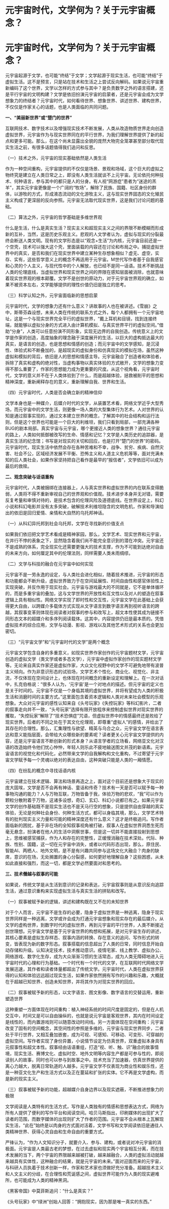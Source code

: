 # 元宇宙时代，文学何为？关于元宇宙概念？


# 元宇宙时代，文学何为？关于元宇宙概念？

元宇宙起源于文学，也可能“终结”于文学；文学起源于现实生活，也可能“终结”于虚拟生活。这不是预言，只是站在技术和生活之上尝试反向解码。如果说元宇宙重新编码了这个世界，文学以怎样的方式参与其中？是负责数字之外的语言搭建，还是平行宇宙的文明构建？文学是依旧扮演元宇宙的启蒙者，还是元宇宙会成为文学想象力的终结者？元宇宙时代，如何看待世界、想象世界、讲述世界、建构世界，不仅仅是作家关心的话题，也是人类面临的共同问题。

**一、“美丽新世界”或“楚门的世界”**

互联网技术、数字技术以及增强现实技术不断发展，人类从改造物质世界走向创造虚拟世界，元宇宙作为与现实世界同在的平行世界，为我们理解世界提供了新的起点和更多可能。那么，在这个尚未显露出全貌的庞然大物完全笼罩甚至部分取代现实生活之前，有很多话题值得我们追问和反思。

（一）技术之外，元宇宙的现实基础依然是人类生活

作为一种空间重构，元宇宙提供的不仅仅是场景、景观和场域，这个巨大的虚拟之物终究是建立在人类日常之上，即没有人类生活就谈不上元宇宙。无论依托何种技术、何种语言，参与其中的都只是人的分身。有人视“网游症”患者为“迷途的羔羊”，其实元宇宙更像是一个广阔的“牧场”，解除了民族、国籍、社区身份的群体，以游牧的方式，形成液态流动的文化游牧主义，这与现实世界固态的文化殖民主义构成了更深层的反向参照。元宇宙无法取代现实世界，这是我们讨论问题的基础。

（二）算法之外，元宇宙的哲学基础是多维世界观

什么是生活，什么是真实生活？现实主义和超现实主义之间的界限不断模糊而形成新的互补，当然，这是历史乐观主义。悲观的人文学者认为，虚拟与现实的分裂最终会断送人类文明。现有的文学形态是以“观念+生活”为内核，元宇宙目前还是一个空壳，技术可以强大这个壳，里面装载的内容还在讨论和布局之中。捕捉虚拟世界中的真实，是否和我们在现实世界中建立某种生存想象相似？虚无、虚空，实存、实有，这些哲学意义上的概念不再适用于元宇宙。M世代写作者基于自我感官和心灵的个人主义，与现代性中的个人解放，也已经不是同一话语。技术不断挑战人类的伦理底线，当虚拟世界和现实世界之间的界限在感知层面被消除，也就意味着现实世界观的根本颠覆。文学不是创世的原动力，对于元宇宙世界观的确立，如果不被资本左右，文学能够提供的理性价值仍旧是独立的思考。

（三）科学认知之外，元宇宙面临新的思想启蒙

元宇宙时代，文学的想象力还有什么意义？讲故事的人也在被讲述。《雪崩》之中，斯蒂芬森设想，未来人类在传统的联系方式之外，每个人都拥有一个元宇宙地址，这是一个与现实世界完全平行的虚拟世界，“戴上耳机和目镜，找到连接终端，就能够以虚拟分身的方式进入由计算机模拟、与真实世界平行的虚拟空间。”借助“分身”，人类可以任意扮演不同形象，实现无边界的自我创造。传统意义上的文学是作家的创造，高度抽象的理念融于深度展开的生活，以巨大的虚构抵达最大的真实，是语言的创造，也是思想和情感的创造；而元宇宙中的文学感知，是沉浸性、体验式和不断叠加的，是超现实的虚拟身份和仿真现实的模拟在场，虽然这种虚拟和模拟的背后，依旧是人的思想和情感主导。元宇宙融合了创造者和体验者，拆除了真实和虚构的绝对性，当虚构事物以真实体验的方式敞开，文学的想象力变得不那么重要了，作家的思想能力成为更重要的尺度。从这个视角看，元宇宙时代，文学的意义并不在于人类体验到了什么，而是超越体验，拯救被削平的思想和精神深度，重新阐释存在的意义，重新理解自我、世界和生活。

（四）元宇宙时代，人类是否会确立新的精神信仰

文学本身也是一种媒介，后媒介时代的文学，从装置艺术看，网络文学近乎大型秀场，而元宇宙中的文学生活，则更像一场人类的大型集体行为艺术。人对世界的认知是通过叙事实现的，通过文本建立世界的概念，了解其中的社会结构和运行法则，但是这个世界也可能是一个巨大的利维坦，我们只看到局部，一部充满各种BUG的剧本局部。真实宇宙与元宇宙，哪个更接近人类的想象世界？通往元宇宙的路上，人类如何抵御被改写的生命、情感和记忆？文学是人类历史的追踪器，是真实生活的纪念馆；书写是对现实的关切和回应，也是打开“楚门的世界”的密码。元宇宙时代，现实生活中依然会存在各种苦难和不幸，战争、贫穷、疾病、自然灾害、社会不公，区域经济发展不平衡、恐怖主义和人道主义危机等等，面对充满未知的后人类社会，如果作家坚持把自己看作是最早的“报信者”，文学依旧可以成为最后的救赎。

**二、观念突破与话语重构**

元宇宙时代，人类被捆绑在连接器上，人与真实世界和虚拟世界的内在联系变得脆弱，人类将不得不重新审视自己的世界观和价值观。技术进步本身并无对错，需要反复考量和审慎对待的，是技术包含的伦理风险及道德底线。在世界设定上，科幻小说和科幻电影并没有太多突破，破解技术利维坦隐含的文明危机，作家和导演给出的依旧是回归爱情、亲情和大自然的乌托邦神话。

（一）从科幻异托邦到社会乌托邦，文学在寻找新的价值支点

如果我们依旧把文学艺术看成是精神家园，那么，文学艺术、现实世界和元宇宙，在并行不悖的表象之下，显然隐含着我们尚不能完全意识到的潜在冲突。元宇宙还不是成熟的体系，完全现实化还需要更强大的技术支撑，作为不可能到达绝对自由的未来方向，如何厘定其中的伦理法则，同样需要人类未雨绸缪。

（二）文学与科技的融合在元宇宙中如何实现

元宇宙不是一劳永逸的设定，与人类社会进化相似，随着技术推进，元宇宙的形态和功能都会不断升级，虚拟世界致力于在空间延展性、时间自由性和感官体验性上实现突破，并反作用于现实社会。元宇宙与游戏最大的不同就是，它不是单体循环的，而是多重宇宙的叠加，这与文学世界的开放性和互文性以及对人的塑造在叙事逻辑上具有相似性。网络文学实现了即时性和交互性，元宇宙文学在此基础上会获得更大自由，以跨媒介多载体方式实现从文字语言到数字语言再到视听语言的跨越，其叙事变革则体现在阅读者对叙事的参与和改写上，超文本性使其成为链接不同形态文本的超媒介和多序列阅读载体。这其中，内容提供仍旧是最本质的。凭借虚拟技术的综合应用，文学与动漫、影视、游戏以及其他艺术形式的关系也会更加密切。

（三）“元宇宙文学”和“元宇宙时代的文学”是两个概念

元宇宙文学包含自身的多重意义，如现实世界作家创作的元宇宙题材文学，元宇宙创造的虚拟文学（类文学或者多态文学），元宇宙中虚拟作家创作的现实题材文学等。无论来自真实作家还是虚拟作家，大众文化视野中的文学不可避免地带有波普主义倾向。作为非意识形态的试验场，文学艺术个性化、商业化、视觉化、非主流，不仅体现在空间设计上，也体现在时间概念的重新设定和理解上。在一次对话中，扎克伯格说：“很多人认为，‘元宇宙’是一个对地点的描述。但元宇宙的定义也是关于时间的。元宇宙不仅是一个身临其境的虚拟世界，并将有望成为人类的积极生活和消磨时间的主要方式。”这里面包含着资本逻辑和人类对未来社会模型的乐观想象。大众对元宇宙的感性认知来自《头号玩家》《失控玩家》等科幻影片，二者的叙事走向并不一致，“头号玩家”选择有限开放程序来控制虚拟世界对现实世界的攫取，“失控玩家”解除了“技术恐惧症”咒语，但虚拟世界中的情感最终还是败给了现实世界。后者的不同之处在于其文化伦理观，即尊重“虚拟人”的感情，并给出了其存在的合理性。那么，汇集理性与欲望、精英与乌合之众，元宇宙文学在语言表达和意义能指层面，会带给大众哪些新的要素呢？读者更关心元宇宙文学提供的内容，还是元宇宙语言不断创新的形式本身？从语言学者的立场看，网络亚文化对汉语的改造始终令他们忧心忡忡，年轻人则乐此不疲地输送图文并茂的新语素。元宇宙语言的视觉化和代码化，必然带来文学的自我解构和文化重构，不过寄望于元宇宙文学赋予每一个灵魂以绝对的表达自由，这种突破只能是人类的一厢情愿。

（四）在纷乱的概念中寻找话语内核

元宇宙建立在技术逻辑、算法和场景再造之上，面对这个目前还是想象大于现实的庞大固埃，文学是否不会再有神话、童话和传奇？技术有一天是否可以赋予每一种事物沟通的能力？人与万物互联，万物皆备于我，体验万物的悲欢，“我”可以作为颗粒分散附着于万物，这诸多设想，奇幻、玄幻、科幻小说都已有之。如果元宇宙文学的创作基础既不是现实生活也不是天马行空的想象，只是提供自由穿越的真实体验，无论是何种社会身份、何种生活方式，都可以身临其境，那么，文学艺术特有的批判现实主义力量和可能的精神深度还有什么意义？这才是终极追问。写作者面临新的困扰，基于非在场的全知叙事视角被打破，叙事人在虚拟世界洞悉生死而毫无悬念，扮演者在他人的生活中洞察世事，但是这一切并不能直接投射到思想上，思维被感官捕获，作为人和存在的完整性，正缓慢消融在技术深处。代际、种族、性别、国籍，这一切在元宇宙中消失，或者以代码形态出现，那么，原住民、智能AI、两栖人、地外文明，是不是有兴趣共同参与这场文化大融合？肉身的缺席，意识的在场，无处搁置的身心分裂感，如何更好地理解自身？这些困惑，从未如此直接和强烈，而这一切，都是文学必然要面对和思考的。

**三、技术僭越与叙事的可能**

如果说，传统文学是从生活到意识的记录和表达，元宇宙叙事则是从意识反向追踪生活，通过意识重构来实现虚拟生活与真实生活的拼贴和改写。

（一）叙事被赋予新的逻辑，讲述和建构既在又不在的未知世界

对于个人而言，元宇宙不是生存的必要，隐身于虚拟世界是一种逃离，隐身于现实世界同样是一种逃离，文学或许会成为打通元宇宙想象和现实存在的最后媒介。从文学的虚构世界，到数字时代的虚拟世界，再到元宇宙的平行世界，人类不断接近创世理想。元宇宙文学是基于元宇宙世界的构想和拓展，是对元宇宙生存的讲述，其核心要素是虚拟生存样态、叙事内涵的转换、存在意义的追问、写作形式的转变，皆表现为新的数字形态。叙事搭载的信息超出了人类的日常，同时信息开始自动存储和升级。认知决定技术，技术推动意识。疫情宅家、线上教学、虚拟办公、网络游戏、数字化生存，成为大众渐渐习惯的生活常态，成为人类无障碍地进入元宇宙时代的心理和行为基础。一个时代有一个时代的文学，在互联网时代网络文学发展迅速，其作者和读者体量都超出了传统文学。元宇宙时代，人类在虚拟世界获得的认知和体验远远超过现实生活，如果作家依然拥有写作的兴趣和乐趣，大概就在于超越已知世界、创造未知世界，并将其作为对现实世界的回应。

（二）叙事被赋予新的形态，以文字语言、图文影像、数字语言的交替运用，重新塑造世界

这种重塑一方面体现在时间重构：植入神经系统的时间尺度是固定的，但是在人机交互中，时间又是可以自由操纵的，也就是说元宇宙是客观世界，其内在时间设定是线性的，而内置游戏则可以随意改动时间线。另一方面体现在空间重构：元宇宙改变了固有的空间概念，其空间性的参照是多维的，元宇宙与现实世界同步，二者处于平行世界，又相互叠加嵌套，成为可视、可感知、可移动、可变形、可穿越的虚拟空间。写作者实现了身份异置，小说情节设定为仿真世界，双重虚拟本身具有元叙事性和超文本性。叙事经由话语重组，打造“视、听、触、识”融合的故事情境，现实生活、赛博文化、虚拟时空、地外文明等内容生产都是可参与性的，即阅读别人的故事，同时也可以参与到故事之中。技术充当了加速器，仿真世界提供的离心力越大，脱离日常轨道的人越多。元宇宙文学不仅表现为商业性和娱乐性，还是一种亚文化生产和生活方式以及正在蔓延和扩张的实体。它不再是文学虚构，而是新的现实主义。

（三）叙事被赋予新的功能，超越媒介自身边界以及现实遮蔽，不断推进想象力的极限

文学阅读是人类特有的生活方式，写作是人类独有的情感和思想表达方式，网络为所有人提供了便利的写作平台和阅读空间。哈贝马斯指出，印刷媒体的出现扩大了读者的范围，而数字媒体的出现则扩大了作者的范围。元宇宙不会从根本上瓦解现实生活，“此在”始终是以肉身的方式面对活着，文学书写和文学阅读依旧是通往人类精神世界、获得心灵自由和生命自由的重要方式。

严锋认为，“作为人文知识分子，就要介入、参与、建构，或者说对冲元宇宙的消极面。元宇宙是人类最古老的梦想，在过去虚拟和现实两个宇宙相互分离，而在技术发展的当下，两个宇宙的界限越来越被打破，越来越融合，人类的虚拟活动就越来越具有实体性，这种融合的结果，就是元宇宙的未来。”面对迎面而来的元宇宙，与科研人员执着于技术创新一样，作家和艺术家也须做好充分准备。超越技术主义和人文主义的分歧，在合理性和荒诞感之间，虚拟世界可能作为人类的现实避难所，也可能成为人类的精神黑洞。

《黑客帝国》中莫菲斯追问：“什么是真实？”

《头号玩家》中“绿洲”创始人回答：“拥抱现实，因为那是唯一真实的东西。”


